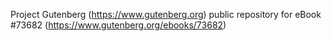 Project Gutenberg (https://www.gutenberg.org) public repository for eBook #73682 (https://www.gutenberg.org/ebooks/73682)
